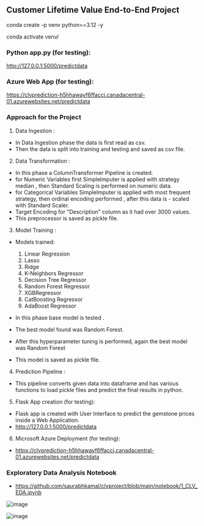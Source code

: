 ## Customer Lifetime Value End-to-End Project

conda create -p venv python==3.12 -y

conda activate venv/


### Python app.py (for testing):
http://127.0.0.1:5000/predictdata

### Azure Web App (for testing):
https://clvprediction-h5hhawayf6ffaccj.canadacentral-01.azurewebsites.net/predictdata 


### Approach for the Project
1. Data Ingestion :

- In Data Ingestion phase the data is first read as csv.
- Then the data is split into training and testing and saved as csv file.

2. Data Transformation :

- In this phase a ColumnTransformer Pipeline is created.
- for Numeric Variables first SimpleImputer is applied with strategy median , then Standard Scaling is performed on numeric data.
- for Categorical Variables SimpleImputer is applied with most frequent strategy, then ordinal encoding performed , after this data is - scaled with Standard Scaler.
- Target Encoding for "Description" column as it had over 3000 values. 
- This preprocessor is saved as pickle file.

3. Model Training :

- Models trained:
    1. Linear Regression
    2. Lasso
    3. Ridge
    4. K-Neighbors Regressor
    5. Decision Tree Regressor
    6. Random Forest Regressor
    7. XGBRegressor
    8. CatBoosting Regressor
    9. AdaBoost Regressor

- In this phase base model is tested . 
- The best model found was Random Forest.
- After this hyperparameter tuning is performed, again the best model was Random Forest
- This model is saved as pickle file.

4. Prediction Pipeline :

- This pipeline converts given data into dataframe and has various functions to load pickle files and predict the final results in python.

5. Flask App creation (for testing):

- Flask app is created with User Interface to predict the gemstone prices inside a Web Application.
- http://127.0.0.1:5000/predictdata

6. Microsoft Azure Deployment (for testing):

- https://clvprediction-h5hhawayf6ffaccj.canadacentral-01.azurewebsites.net/predictdata 

### Exploratory Data Analysis Notebook 

- https://github.com/saurabhkamal/clvproject/blob/main/notebook/1_CLV_EDA.ipynb


![image](https://github.com/user-attachments/assets/9e06bf49-ecdd-4ec9-af6b-1967484ceab6)


![image](https://github.com/user-attachments/assets/747ebe90-fe68-4b18-ac60-2f4d53130ee7)


